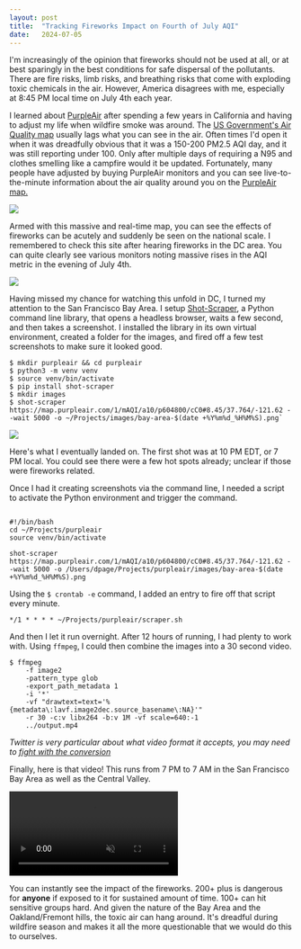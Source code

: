 ```yaml
---
layout:	post
title:	"Tracking Fireworks Impact on Fourth of July AQI"
date:	2024-07-05
---
```


I'm increasingly of the opinion that fireworks should not be used at all, or at best sparingly in the best conditions for safe dispersal of the pollutants. There are fire risks, limb risks, and breathing risks that come with exploding toxic chemicals in the air. However, America disagrees with me, especially at 8:45 PM local time on July 4th each year. 

I learned about [PurpleAir](https://www2.purpleair.com/) after spending a few years in California and having to adjust my life when wildfire smoke was around. The [US Government's Air Quality map](https://www.airnow.gov/national-maps/) usually lags what you can see in the air. Often times I'd open it when it was dreadfully obvious that it was a 150-200 PM2.5 AQI day, and it was still reporting under 100. Only after multiple days of requiring a N95 and clothes smelling like a campfire would it be updated. Fortunately, many people have adjusted by buying PurpleAir monitors and you can see live-to-the-minute information about the air quality around you on the [PurpleAir map.](https://map.purpleair.com/)

![](/views/assets/img/fireworks/dc-purpleair.png)

Armed with this massive and real-time map, you can see the effects of fireworks can be acutely and suddenly be seen on the national scale. I remembered to check this site after hearing fireworks in the DC area. You can quite clearly see various monitors noting massive rises in the AQI metric in the evening of July 4th.

![](/views/assets/img/fireworks/dc-purpleair-graph.png)

Having missed my chance for watching this unfold in DC, I turned my attention to the San Francisco Bay Area. I setup [Shot-Scraper](https://github.com/simonw/shot-scraper?tab=readme-ov-file), a Python command line library, that opens a headless browser, waits a few second, and then takes a screenshot. I installed the library in its own virtual environment, created a folder for the images, and fired off a few test screenshots to make sure it looked good.

```
$ mkdir purpleair && cd purpleair
$ python3 -m venv venv 
$ source venv/bin/activate
$ pip install shot-scraper
$ mkdir images
$ shot-scraper https://map.purpleair.com/1/mAQI/a10/p604800/cC0#8.45/37.764/-121.62 --wait 5000 -o ~/Projects/images/bay-area-$(date +%Y%m%d_%H%M%S).png`

```

![](/views/assets/img/fireworks/bay-area-20240704_220000.png)

Here's what I eventually landed on. The first shot was at 10 PM EDT, or 7 PM local. You could see there were a few hot spots already; unclear if those were fireworks related. 

Once I had it creating screenshots via the command line, I needed a script to activate the Python environment and trigger the command. 

```

#!/bin/bash
cd ~/Projects/purpleair
source venv/bin/activate

shot-scraper https://map.purpleair.com/1/mAQI/a10/p604800/cC0#8.45/37.764/-121.62 --wait 5000 -o /Users/dpage/Projects/purpleair/images/bay-area-$(date +%Y%m%d_%H%M%S).png

```

Using the `$ crontab -e` command, I added an entry to fire off that script every minute.

```
*/1 * * * * ~/Projects/purpleair/scraper.sh
```

And then I let it run overnight. After 12 hours of running, I had plenty to work with. Using `ffmpeg`, I could then combine the images into a 30 second video.

```
$ ffmpeg 
	-f image2 
	-pattern_type glob
	-export_path_metadata 1
	-i '*'
	-vf "drawtext=text='%{metadata\:lavf.image2dec.source_basename\:NA}'"
	-r 30 -c:v libx264 -b:v 1M -vf scale=640:-1
	../output.mp4
```

*Twitter is very particular about what video format it accepts, you may need to [fight with the conversion](https://stackoverflow.com/questions/59056863/i-cant-upload-this-video-file-mp4-to-twitter)*

Finally, here is that video! This runs from 7 PM to 7 AM in the San Francisco Bay Area as well as the Central Valley.


<video autoplay loop muted playsinline controls>
    <source src="/views/assets/img/fireworks/output.mp4">
</video>

You can instantly see the impact of the fireworks. 200+ plus is dangerous for **anyone** if exposed to it for sustained amount of time. 100+ can hit sensitive groups hard. And given the nature of the Bay Area and the Oakland/Fremont hills, the toxic air can hang around. It's dreadful during wildfire season and makes it all the more questionable that we would do this to ourselves.